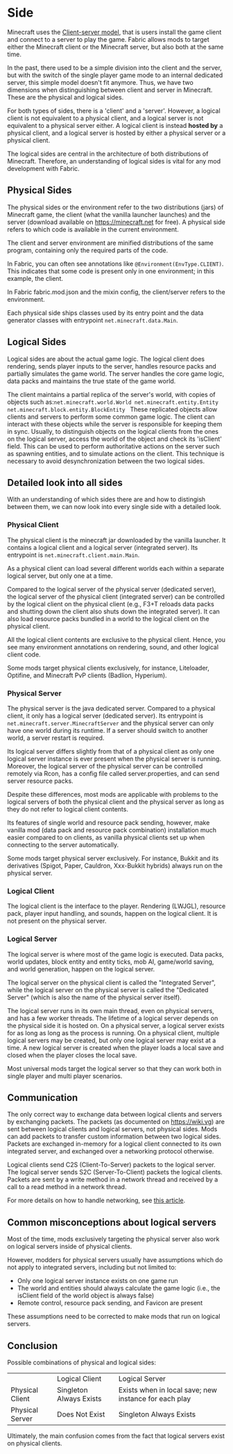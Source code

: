 # Side

Minecraft uses the [Client-server
model](https://en.wikipedia.org/wiki/Client-server_model), that is users
install the game client and connect to a server to play the game. Fabric
allows mods to target either the Minecraft client or the Minecraft
server, but also both at the same time.

In the past, there used to be a simple division into the client and the
server, but with the switch of the single player game mode to an
internal dedicated server, this simple model doesn't fit anymore. Thus,
we have two dimensions when distinguishing between client and server in
Minecraft. These are the physical and logical sides.

For both types of sides, there is a 'client' and a 'server'. However, a
logical client is not equivalent to a physical client, and a logical
server is not equivalent to a physical server either. A logical client
is instead **hosted by** a physical client, and a logical server is
hosted by either a physical server or a physical client.

The logical sides are central in the architecture of both distributions
of Minecraft. Therefore, an understanding of logical sides is vital for
any mod development with Fabric.

## Physical Sides

The physical sides or the environment refer to the two distributions
(jars) of Minecraft game, the client (what the vanilla launcher
launches) and the server (download available on <https://minecraft.net>
for free). A physical side refers to which code is available in the
current environment.

The client and server environment are minified distributions of the same
program, containing only the required parts of the code.

In Fabric, you can often see annotations like
`@Environment(EnvType.CLIENT)`. This indicates that some code is present
only in one environment; in this example, the client.

In Fabric fabric.mod.json and the mixin config, the client/server refers
to the environment.

Each physical side ships classes used by its entry point and the data
generator classes with entrypoint `net.minecraft.data.Main`.

## Logical Sides

Logical sides are about the actual game logic. The logical client does
rendering, sends player inputs to the server, handles resource packs and
partially simulates the game world. The server handles the core game
logic, data packs and maintains the true state of the game world.

The client maintains a partial replica of the server's world, with
copies of objects such as:`net.minecraft.world.World
net.minecraft.entity.Entity
net.minecraft.block.entity.BlockEntity
` These replicated objects allow clients and servers to perform some
common game logic. The client can interact with these objects while the
server is responsible for keeping them in sync. Usually, to distinguish
objects on the logical clients from the ones on the logical server,
access the world of the object and check its 'isClient' field. This can
be used to perform authoritative actions on the server such as spawning
entities, and to simulate actions on the client. This technique is
necessary to avoid desynchronization between the two logical sides.

## Detailed look into all sides

With an understanding of which sides there are and how to distingish
between them, we can now look into every single side with a detailed
look.

### Physical Client

The physical client is the minecraft jar downloaded by the vanilla
launcher. It contains a logical client and a logical server (integrated
server). Its entrypoint is `net.minecraft.client.main.Main`.

As a physical client can load several different worlds each within a
separate logical server, but only one at a time.

Compared to the logical server of the physical server (dedicated
server), the logical server of the physical client (integrated server)
can be controlled by the logical client on the physical client (e.g.,
F3+T reloads data packs and shutting down the client also shuts down the
integrated server). It can also load resource packs bundled in a world
to the logical client on the physical client.

All the logical client contents are exclusive to the physical client.
Hence, you see many environment annotations on rendering, sound, and
other logical client code.

Some mods target physical clients exclusively, for instance, Liteloader,
Optifine, and Minecraft PvP clients (Badlion, Hyperium).

### Physical Server

The physical server is the java dedicated server. Compared to a physical
client, it only has a logical server (dedicated server). Its entrypoint
is `net.minecraft.server.MinecraftServer` and the physical server can
only have one world during its runtime. If a server should switch to
another world, a server restart is required.

Its logical server differs slightly from that of a physical client as
only one logical server instance is ever present when the physical
server is running. Moreover, the logical server of the physical server
can be controlled remotely via Rcon, has a config file called
server.properties, and can send server resource packs.

Despite these differences, most mods are applicable with problems to the
logical servers of both the physical client and the physical server as
long as they do not refer to logical client contents.

Its features of single world and resource pack sending, however, make
vanilla mod (data pack and resource pack combination) installation much
easier compared to on clients, as vanilla physical clients set up when
connecting to the server automatically.

Some mods target physical server exclusively. For instance, Bukkit and
its derivatives (Spigot, Paper, Cauldron, Xxx-Bukkit hybrids) always run
on the physical server.

### Logical Client

The logical client is the interface to the player. Rendering (LWJGL),
resource pack, player input handling, and sounds, happen on the logical
client. It is not present on the physical server.

### Logical Server

The logical server is where most of the game logic is executed. Data
packs, world updates, block entity and entity ticks, mob AI, game/world
saving, and world generation, happen on the logical server.

The logical server on the physical client is called the "Integrated
Server", while the logical server on the physical server is called the
"Dedicated Server" (which is also the name of the physical server
itself).

The logical server runs in its own main thread, even on physical
servers, and has a few worker threads. The lifetime of a logical server
depends on the physical side it is hosted on. On a physical server, a
logical server exists for as long as long as the process is running. On
a physical client, multiple logical servers may be created, but only one
logical server may exist at a time. A new logical server is created when
the player loads a local save and closed when the player closes the
local save.

Most universal mods target the logical server so that they can work both
in single player and multi player scenarios.

## Communication

The only correct way to exchange data between logical clients and
servers by exchanging packets. The packets (as documented on
<https://wiki.vg>) are sent between logical clients and logical servers,
not physical sides. Mods can add packets to transfer custom information
between two logical sides. Packets are exchanged in-memory for a logical
client connected to its own integrated server, and exchanged over a
networking protocol otherwise.

Logical clients send C2S (Client-To-Server) packets to the logical
server. The logical server sends S2C (Server-To-Client) packets the
logical clients. Packets are sent by a write method in a network thread
and received by a call to a read method in a network thread.

For more details on how to handle networking, see [this
article](../Tutorials/networking.md).

## Common misconceptions about logical servers

Most of the time, mods exclusively targeting the physical server also
work on logical servers inside of physical clients.

However, modders for physical servers usually have assumptions which do
not apply to integrated servers, including but not limited to:

- Only one logical server instance exists on one game run
- The world and entities should always calculate the game logic (i.e.,
  the isClient field of the world object is always false)
- Remote control, resource pack sending, and Favicon are present

These assumptions need to be corrected to make mods that run on logical
servers.

## Conclusion

Possible combinations of physical and logical sides:

|                 |                         |                                                       |
| --------------- | ----------------------- | ----------------------------------------------------- |
|                 | Logical Client          | Logical Server                                        |
| Physical Client | Singleton Always Exists | Exists when in local save; new instance for each play |
| Physical Server | Does Not Exist          | Singleton Always Exists                               |

Ultimately, the main confusion comes from the fact that logical servers
exist on physical clients.
